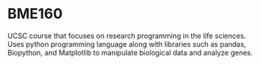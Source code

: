 # BME160
UCSC course that focuses on research programming in the life sciences. Uses python programming language along with libraries such as pandas, Biopython, and Matplotlib to manipulate biological data and analyze genes.
